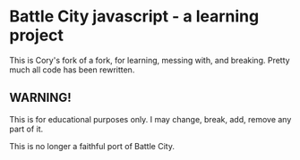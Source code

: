 Battle City javascript - a learning project
=============

This is Cory's fork of a fork, for learning, messing with, and breaking. Pretty much all code has been rewritten.

WARNING!
--------

This is for educational purposes only. I may change, break, add, remove any part of it.

This is no longer a faithful port of Battle City. 
